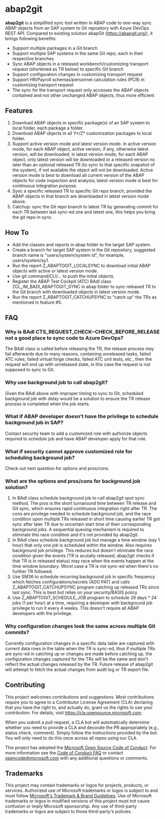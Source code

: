 # abap2git

**abap2git** is a simplified sync tool written in ABAP code to one-way sync ABAP objects from an SAP system to Git repository with Azure DevOps REST API. Compared to existing solution abapGit (https://abapgit.org/), it brings following benefits:
* Support multiple packages in a Git branch
* Support multiple SAP systems in the same Git repo, each in their respective branches
* Sync ABAP objects in a released workbench/customizing transport request (shortened as TR below) to specific Git branch
* Support configuration changes in customizing transport request
* Support HR/Payroll schemas/personnel calculation rules (PCR) in customizing transport request
* The sync for the transport request only accesses the ABAP objects contained and not other unchanged ABAP objects, thus more efficient

## Features
1. Download ABAP objects in specific package(s) of an SAP system to local folder, each package a folder.
2. Download ABAP objects in all Y*/Z* customization packages to local folder.
3. Support active version mode and latest version mode. In active version mode, for each ABAP object, active version, if any, otherwise latest version, will be downloaded; in latest version mode, for each ABAP object, only latest version will be downloaded or a released version no later than an optional released TR (to sync to that specific snapshot of the system), if not available the object will not be downloaded. Active version mode is best to download all current version of the ABAP objects for code inspection and analysis; latest version mode is best for continuous integration purpose.
4. Sync a specific released TR to specific Git repo branch, provided the ABAP objects in that branch are downloaded in latest version mode above.
5. Catchup: sync the Git repo branch to latest TR by generating commit for each TR between last sync-ed one and latest one, this helps you bring the git repo in sync.

## How To
* Add the classes and reports in abap folder to the target SAP system.
* Create a branch for target SAP system in the Git repository, suggested branch name is "users/system/system id", for example, users/system/sy1.
* Run the report Z_ABAPTOGIT_LOCALSYNC to download initial ABAP objects with active or latest version mode.
* Use git command/CLI/... to push the initial objects.
* Register the ABAP Test Cockpit (ATC) BAdI class ZCL_IM_BADI_ABAPTOGIT_SYNC in abap folder to sync released TR to the Git branch with downloaded objects in latest version mode.
* Run the report Z_ABAPTOGIT_CATCHUPSYNC to "catch up" the TRs as mentioned in feature #5.

## FAQ
### Why is BAdI CTS_REQUEST_CHECK~CHECK_BEFORE_RELEASE not a good place to sync code to Azure DevOps?
The BAdI class is called before releasing the TR, the release process may fail afterwards due to many reasons, containing unreleased tasks, failed ATC rules, failed virtual forge checks, failed ATC unit tests, etc., then the request will end up with unreleased state, in this case the request is not supposed to sync to Git.

### Why use background job to call abap2git?
Given the BAdI above with improper timing to sync to Git, scheduled background job with delay would be a solution to ensure the TR release process is completed when the job starts.

### What if ABAP developer doesn't have the privilege to schedule background job in SAP?
Contact security team to add a customized role with authorize objects required to schedule job and have ABAP developer apply for that role.

### What if security cannot approve customized role for scheduling background job?
Check out next question for options and pros/cons.

### What are the options and pros/cons for background job solution?
1. In BAdI class schedule background job to call abap2git spot sync method. The pros is the short turnaround time between TR release and Git sync, which ensures rapid continuous integration right after TR. The cons are privilege needed to schedule background job, and the race condition upon multiple TRs released in short time causing earlier TR got sync after later TR due to uncertain start time of their corresponding background jobs. A sequential queuing mechanism is required to eliminate this race condition and it's not provided by abap2git.
2. In BAdI class schedule background job but manage a time window (say 1 hour) that only one job is scheduled within the window. Also requires background job privilege. This reduces but doesn't eliminate the race condition given the events (TR is acutally released; abap2git checks if that TR is in released status) may race when the events happen at the time window boundary. Worst case a TR is not sync-ed when there's no further TR followed.
3. Use SM36 to schedule recurring background job in specific frequency which fetches configurations/secrets (ADO PAT) and calls Z_ABAPTOGIT_CATCHUPSYNC program catching up released TRs since last sync. This is best but relies on your security/BASIS policy.
4. Use Z_ABAPTOGIT_SCHEDULE_JOB program to schedule 28 days \* 24 jobs (1 per hour) at a time, requiring a developer with background job privilege to run it every 4 weeks. This doesn't require all ABAP developers with the privilege.

### Why configuration changes look the same across multiple Git commits?
Currently configuration changes in a specific data table are captured with current data rows in the table when the TR is sync-ed, thus if multiple TRs are sync-ed in catching up or changes are made before catching up, the configuration changes captured for the TRs will be the same and don't reflect the actual changes released by the TR. Future release of abap2git will attempt to fetch the actual changes from audit log or TR export file.

## Contributing

This project welcomes contributions and suggestions.  Most contributions require you to agree to a
Contributor License Agreement (CLA) declaring that you have the right to, and actually do, grant us
the rights to use your contribution. For details, visit https://cla.opensource.microsoft.com.

When you submit a pull request, a CLA bot will automatically determine whether you need to provide
a CLA and decorate the PR appropriately (e.g., status check, comment). Simply follow the instructions
provided by the bot. You will only need to do this once across all repos using our CLA.

This project has adopted the [Microsoft Open Source Code of Conduct](https://opensource.microsoft.com/codeofconduct/).
For more information see the [Code of Conduct FAQ](https://opensource.microsoft.com/codeofconduct/faq/) or
contact [opencode@microsoft.com](mailto:opencode@microsoft.com) with any additional questions or comments.

## Trademarks

This project may contain trademarks or logos for projects, products, or services. Authorized use of Microsoft 
trademarks or logos is subject to and must follow 
[Microsoft's Trademark & Brand Guidelines](https://www.microsoft.com/en-us/legal/intellectualproperty/trademarks/usage/general).
Use of Microsoft trademarks or logos in modified versions of this project must not cause confusion or imply Microsoft sponsorship.
Any use of third-party trademarks or logos are subject to those third-party's policies.
